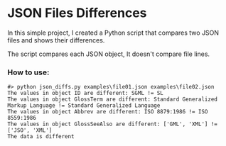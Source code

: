 # JSON Files Differences

In this simple project, I created a Python script that compares two JSON files and shows their differences.

The script compares each JSON object, It doesn't compare file lines.

### How to use:

```
#> python json_diffs.py examples\file01.json examples\file02.json
The values in object ID are different: SGML != SL
The values in object GlossTerm are different: Standard Generalized Markup Language != Standard Generalized Language
The values in object Abbrev are different: ISO 8879:1986 != ISO 8559:1986
The values in object GlossSeeAlso are different: ['GML', 'XML'] != ['JSO', 'XML']
The data is different
```
